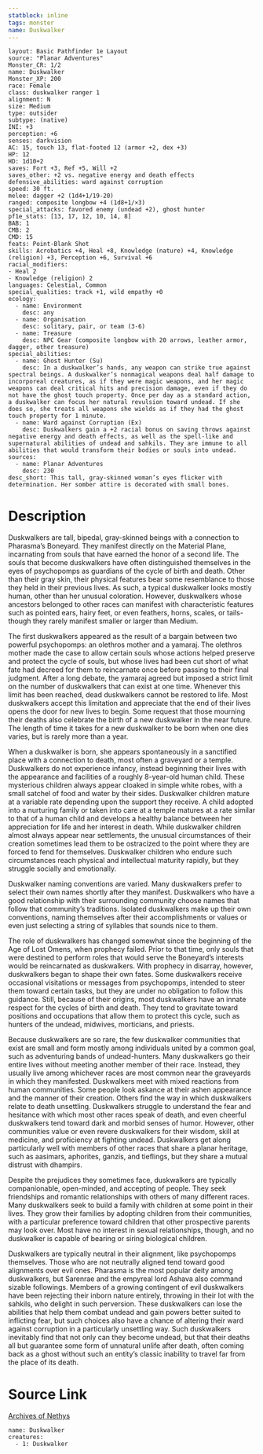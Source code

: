 ```yaml
---
statblock: inline
tags: monster
name: Duskwalker
---
```

```statblock
layout: Basic Pathfinder 1e Layout
source: "Planar Adventures"
Monster_CR: 1/2
name: Duskwalker
Monster_XP: 200
race: Female
class: duskwalker ranger 1
alignment: N
size: Medium
type: outsider
subtype: (native)
INI: +3
perception: +6
senses: darkvision
AC: 15, touch 13, flat-footed 12 (armor +2, dex +3)
HP: 12
HD: 1d10+2
saves: Fort +3, Ref +5, Will +2
saves_other: +2 vs. negative energy and death effects
defensive_abilities: ward against corruption
speed: 30 ft.
melee: dagger +2 (1d4+1/19-20)
ranged: composite longbow +4 (1d8+1/×3)
special_attacks: favored enemy (undead +2), ghost hunter
pf1e_stats: [13, 17, 12, 10, 14, 8]
BAB: 1
CMB: 2
CMD: 15
feats: Point-Blank Shot
skills: Acrobatics +4, Heal +8, Knowledge (nature) +4, Knowledge (religion) +3, Perception +6, Survival +6
racial_modifiers:
- Heal 2
- Knowledge (religion) 2
languages: Celestial, Common
special_qualities: track +1, wild empathy +0
ecology:
  - name: Environment
    desc: any
  - name: Organisation
    desc: solitary, pair, or team (3-6)
  - name: Treasure
    desc: NPC Gear (composite longbow with 20 arrows, leather armor, dagger, other treasure)
special_abilities:
  - name: Ghost Hunter (Su)
    desc: In a duskwalker’s hands, any weapon can strike true against spectral beings. A duskwalker’s nonmagical weapons deal half damage to incorporeal creatures, as if they were magic weapons, and her magic weapons can deal critical hits and precision damage, even if they do not have the ghost touch property. Once per day as a standard action, a duskwalker can focus her natural revulsion toward undead. If she does so, she treats all weapons she wields as if they had the ghost touch property for 1 minute.
  - name: Ward against Corruption (Ex)
    desc: Duskwalkers gain a +2 racial bonus on saving throws against negative energy and death effects, as well as the spell-like and supernatural abilities of undead and sahkils. They are immune to all abilities that would transform their bodies or souls into undead.
sources:
  - name: Planar Adventures
    desc: 230
desc_short: This tall, gray-skinned woman’s eyes flicker with determination. Her somber attire is decorated with small bones.
```
# Description
Duskwalkers are tall, bipedal, gray-skinned beings with a connection to Pharasma’s Boneyard. They manifest directly on the Material Plane, incarnating from souls that have earned the honor of a second life. The souls that become duskwalkers have often distinguished themselves in the eyes of psychopomps as guardians of the cycle of birth and death. Other than their gray skin, their physical features bear some resemblance to those they held in their previous lives. As such, a typical duskwalker looks mostly human, other than her unusual coloration. However, duskwalkers whose ancestors belonged to other races can manifest with characteristic features such as pointed ears, hairy feet, or even feathers, horns, scales, or tails-though they rarely manifest smaller or larger than Medium.

 The first duskwalkers appeared as the result of a bargain between two powerful psychopomps: an olethros mother and a yamaraj. The olethros mother made the case to allow certain souls whose actions helped preserve and protect the cycle of souls, but whose lives had been cut short of what fate had decreed for them to reincarnate once before passing to their final judgment. After a long debate, the yamaraj agreed but imposed a strict limit on the number of duskwalkers that can exist at one time. Whenever this limit has been reached, dead duskwalkers cannot be restored to life. Most duskwalkers accept this limitation and appreciate that the end of their lives opens the door for new lives to begin. Some request that those mourning their deaths also celebrate the birth of a new duskwalker in the near future. The length of time it takes for a new duskwalker to be born when one dies varies, but is rarely more than a year.

 When a duskwalker is born, she appears spontaneously in a sanctified place with a connection to death, most often a graveyard or a temple. Duskwalkers do not experience infancy, instead beginning their lives with the appearance and facilities of a roughly 8-year-old human child. These mysterious children always appear cloaked in simple white robes, with a small satchel of food and water by their sides. Duskwalker children mature at a variable rate depending upon the support they receive. A child adopted into a nurturing family or taken into care at a temple matures at a rate similar to that of a human child and develops a healthy balance between her appreciation for life and her interest in death. While duskwalker children almost always appear near settlements, the unusual circumstances of their creation sometimes lead them to be ostracized to the point where they are forced to fend for themselves. Duskwalker children who endure such circumstances reach physical and intellectual maturity rapidly, but they struggle socially and emotionally.

 Duskwalker naming conventions are varied. Many duskwalkers prefer to select their own names shortly after they manifest. Duskwalkers who have a good relationship with their surrounding community choose names that follow that community’s traditions. Isolated duskwalkers make up their own conventions, naming themselves after their accomplishments or values or even just selecting a string of syllables that sounds nice to them.

 The role of duskwalkers has changed somewhat since the beginning of the Age of Lost Omens, when prophecy failed. Prior to that time, only souls that were destined to perform roles that would serve the Boneyard’s interests would be reincarnated as duskwalkers. With prophecy in disarray, however, duskwalkers began to shape their own fates. Some duskwalkers receive occasional visitations or messages from psychopomps, intended to steer them toward certain tasks, but they are under no obligation to follow this guidance. Still, because of their origins, most duskwalkers have an innate respect for the cycles of birth and death. They tend to gravitate toward positions and occupations that allow them to protect this cycle, such as hunters of the undead, midwives, morticians, and priests.

 Because duskwalkers are so rare, the few duskwalker communities that exist are small and form mostly among individuals united by a common goal, such as adventuring bands of undead-hunters. Many duskwalkers go their entire lives without meeting another member of their race. Instead, they usually live among whichever races are most common near the graveyards in which they manifested. Duskwalkers meet with mixed reactions from human communities. Some people look askance at their ashen appearance and the manner of their creation. Others find the way in which duskwalkers relate to death unsettling. Duskwalkers struggle to understand the fear and hesitance with which most other races speak of death, and even cheerful duskwalkers tend toward dark and morbid senses of humor. However, other communities value or even revere duskwalkers for their wisdom, skill at medicine, and proficiency at fighting undead. Duskwalkers get along particularly well with members of other races that share a planar heritage, such as aasimars, aphorites, ganzis, and tieflings, but they share a mutual distrust with dhampirs.

 Despite the prejudices they sometimes face, duskwalkers are typically companionable, open-minded, and accepting of people. They seek friendships and romantic relationships with others of many different races. Many duskwalkers seek to build a family with children at some point in their lives. They grow their families by adopting children from their communities, with a particular preference toward children that other prospective parents may look over. Most have no interest in sexual relationships, though, and no duskwalker is capable of bearing or siring biological children.

 Duskwalkers are typically neutral in their alignment, like psychopomps themselves. Those who are not neutrally aligned tend toward good alignments over evil ones. Pharasma is the most popular deity among duskwalkers, but Sarenrae and the empyreal lord Ashava also command sizable followings. Members of a growing contingent of evil duskwalkers have been rejecting their inborn nature entirely, throwing in their lot with the sahkils, who delight in such perversion. These duskwalkers can lose the abilities that help them combat undead and gain powers better suited to inflicting fear, but such choices also have a chance of altering their ward against corruption in a particularly unsettling way. Such duskwalkers inevitably find that not only can they become undead, but that their deaths all but guarantee some form of unnatural unlife after death, often coming back as a ghost without such an entity’s classic inability to travel far from the place of its death.
# Source Link
[Archives of Nethys](https://aonprd.com/MonsterDisplay.aspx?ItemName=Duskwalker)
```encounter-table
name: Duskwalker
creatures:
  - 1: Duskwalker
```
